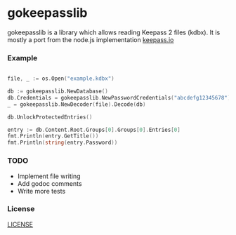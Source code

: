 gokeepasslib
============

gokeepasslib is a library which allows reading Keepass 2 files (kdbx).
It is mostly a port from the node.js implementation [keepass.io](https://github.com/NeoXiD/keepass.io)

### Example

```go

file, _ := os.Open("example.kdbx")

db := gokeepasslib.NewDatabase()
db.Credentials = gokeepasslib.NewPasswordCredentials("abcdefg12345678")
_ = gokeepasslib.NewDecoder(file).Decode(db)

db.UnlockProtectedEntries()

entry := db.Content.Root.Groups[0].Groups[0].Entries[0]
fmt.Println(entry.GetTitle())
fmt.Println(string(entry.Password))

```

### TODO

* Implement file writing
* Add godoc comments
* Write more tests

### License
[LICENSE](LICENSE)